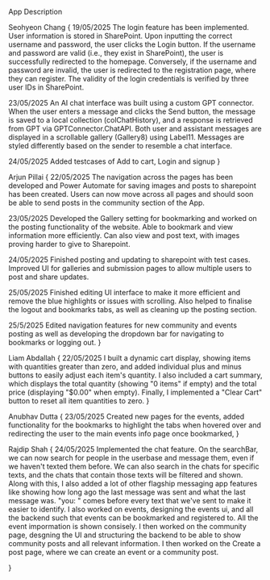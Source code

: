 App Description

Seohyeon Chang
{
19/05/2025
The login feature has been implemented. User information is stored in SharePoint. Upon inputting the correct username and password,
the user clicks the Login button. If the username and password are valid (i.e., they exist in SharePoint), the user is successfully redirected to the homepage.
Conversely, if the username and password are invalid, the user is redirected to the registration page, where they can register. 
The validity of the login credentials is verified by three user IDs in SharePoint.

23/05/2025
An AI chat interface was built using a custom GPT connector. When the user enters a message and clicks the Send button, the message is saved to a local collection (colChatHistory), and a response is retrieved from GPT via GPTConnector.ChatAPI. Both user and assistant messages are displayed in a scrollable gallery (Gallery8) using Label11. Messages are styled differently based on the sender to resemble a chat interface.

24/05/2025
Added testcases of Add to cart, Login and signup
}

Arjun Pillai
{
22/05/2025
The navigation across the pages has been developed and Power Automate for saving images and posts to sharepoint has been created. 
Users can now move across all pages and should soon be able to send posts in the community section of the App.

23/05/2025
Developed the Gallery setting for bookmarking and worked on the posting functionality of the website. 
Able to bookmark and view information more efficiently. Can also view and post text, with images proving harder to give to Sharepoint.

24/05/2025
Finished posting and updating to sharepoint with test cases. Improved UI for galleries and submission pages to allow multiple users to post and share updates.

25/05/2025
Finished editing UI interface to make it more efficient and remove the blue highlights or issues with scrolling. 
Also helped to finalise the logout and bookmarks tabs, as well as cleaning up the posting section.

25/5/2025
Edited navigation features for new community and events posting as well as developing the dropdown bar for navigating to bookmarks or logging out.
}


Liam Abdallah
{
22/05/2025
I built a dynamic cart display, showing items with quantities greater than zero, and added individual plus and minus buttons to easily adjust each item's quantity. 
I also included a cart summary, which displays the total quantity (showing "0 items" if empty) and the total price (displaying "$0.00" when empty). 
Finally, I implemented a "Clear Cart" button to reset all item quantities to zero.
}


Anubhav Dutta
{
23/05/2025
Created new pages for the events, added functionality for the bookmarks to highlight the tabs when hovered over and redirecting the user to the main events info page once bookmarked,
}


Rajdip Shah
{
24/05/2025
Implemented the chat feature. On the searchBar, we can now search for people in the userbase and message them, even if we haven't texted them before. We can also search in the chats for specific texts, and the chats that contain those texts will be filtered and shown. Along with this, I also added a lot of other flagship messaging app features like showing how long ago the last message was sent and what the last message was. "you: " comes before every text that we've sent to make it easier to identify.
I also worked on events, designing the events ui, and all the backend such that events can be bookmarked and registered to. All the event impormation is shown consisely. 
I then worked on the community page, desgning the UI and structuring the backend to be able to show community posts and all relevant information. 
I then worked on the Create a post page, where we can create an event or a community post.

}





